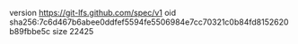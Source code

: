 version https://git-lfs.github.com/spec/v1
oid sha256:7c6d467b6abee0ddfef5594fe5506984e7cc70321c0b84fd8152620b89fbbe5c
size 22425
